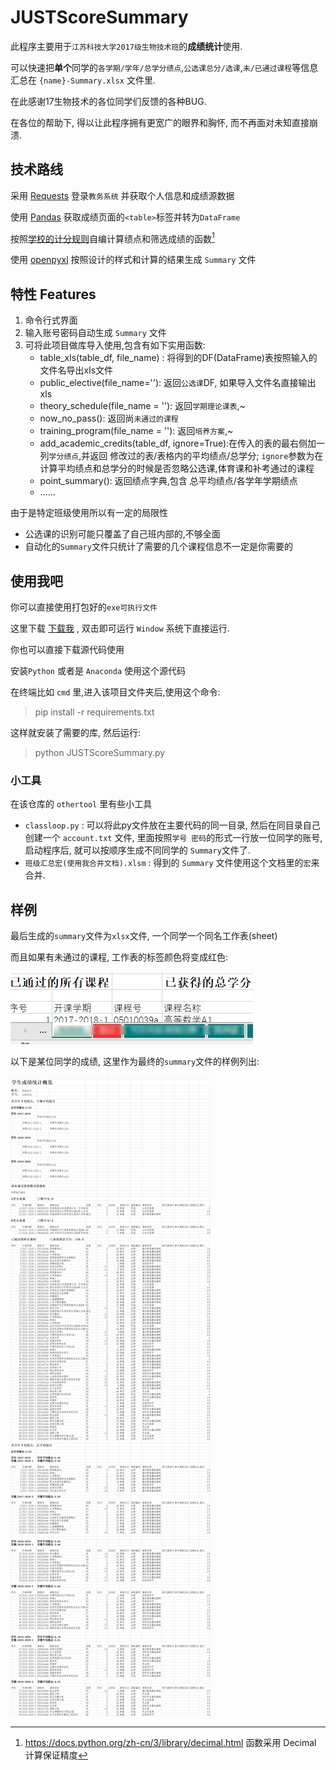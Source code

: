 # JUSTScoreSummary

此程序主要用于`江苏科技大学2017级生物技术班`的**成绩统计**使用.

可以快速把**单个**同学的`各学期/学年/总学分绩点`,`公选课总分/选课`,`未/已通过课程`等信息汇总在 `{name}-Summary.xlsx` 文件里.



在此感谢17生物技术的各位同学们反馈的各种BUG.

在各位的帮助下, 得以让此程序拥有更宽广的眼界和胸怀, 而不再面对未知直接崩溃.



## 技术路线

采用 [Requests](https://requests.readthedocs.io/zh_CN/latest/) 登录`教务系统` 并获取个人信息和成绩源数据

使用 [Pandas](https://pandas.pydata.org/) 获取成绩页面的`<table>`标签并转为`DataFrame`

按照[学校的计分规则](http://jwc.just.edu.cn/2018/0328/c5744a51661/page.htm)自编计算绩点和筛选成绩的函数[^ 函数精度]

[^函数精度]: https://docs.python.org/zh-cn/3/library/decimal.html 函数采用 Decimal 计算保证精度

使用 [openpyxl](http://openpyxl.readthedocs.io/) 按照设计的样式和计算的结果生成 `Summary` 文件



## 特性 Features

1. 命令行式界面
2. 输入账号密码自动生成 `Summary` 文件
3. 可将此项目做库导入使用,包含有如下实用函数:
   - table_xls(table_df, file_name) : 将得到的DF(DataFrame)表按照输入的文件名导出xls文件
   - public_elective(file_name=''): 返回`公选课`DF, 如果导入文件名直接输出xls
   - theory_schedule(file_name = ''): 返回`学期理论课表`,~
   - now_no_pass(): 返回尚`未通过的课程`
   - training_program(file_name = ''): 返回`培养方案`,~
   - add_academic_credits(table_df, ignore=True):在传入的表的最右侧加一列`学分绩点`,并返回 修改过的表/表格内的平均绩点/总学分; `ignore`参数为在计算平均绩点和总学分的时候是否忽略公选课,体育课和补考通过的课程
   - point_summary(): 返回绩点字典,包含 总平均绩点/各学年学期绩点
   - ......



由于是特定班级使用所以有一定的局限性

- 公选课的识别可能只覆盖了自己班内部的,不够全面
- 自动化的`Summary`文件只统计了需要的几个课程信息不一定是你需要的



## 使用我吧

你可以直接使用打包好的`exe可执行文件` 

这里下载 [下载我]() , 双击即可运行 `Window` 系统下直接运行.



你也可以直接下载源代码使用

安装`Python` 或者是 `Anaconda` 使用这个源代码

在终端比如  `cmd` 里,进入该项目文件夹后,使用这个命令:

> pip install -r requirements.txt

这样就安装了需要的库, 然后运行:

> python JUSTScoreSummary.py



### 小工具

在该仓库的 `othertool` 里有些小工具

- `classloop.py` : 可以将此py文件放在主要代码的同一目录, 然后在同目录自己创建一个 `account.txt` 文件, 里面按照`学号 密码`的形式一行放一位同学的账号, 启动程序后, 就可以按顺序生成不同同学的 `Summary`文件了.
- `班级汇总宏(使用我合并文档).xlsm` : 得到的 `Summary` 文件使用这个文档里的`宏`来合并.



## 样例

最后生成的`summary`文件为`xlsx`文件, 一个同学一个同名工作表(sheet)

而且如果有未通过的课程, 工作表的标签颜色将变成红色:

![变红的工作表标签](doc/image-20200913161334986.png)



以下是某位同学的成绩, 这里作为最终的`summary`文件的样例列出:

![最终效果](doc/Summary样式.png)